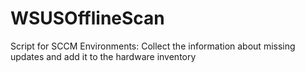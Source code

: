 # WSUSOfflineScan
Script for SCCM Environments: Collect the information about missing updates and add it to the hardware inventory
